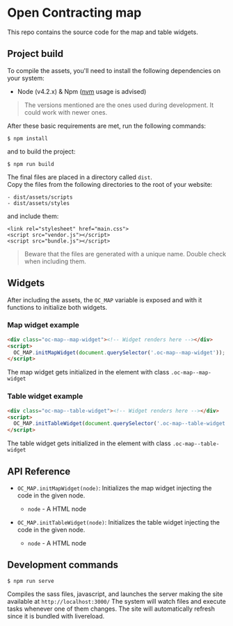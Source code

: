 # Open Contracting map

This repo contains the source code for the map and table widgets.

## Project build
To compile the assets, you'll need to install the following dependencies on your system:

- Node (v4.2.x) & Npm ([nvm](https://github.com/creationix/nvm) usage is advised)

> The versions mentioned are the ones used during development. It could work with newer ones.

After these basic requirements are met, run the following commands: 
```
$ npm install
```
and to build the project:
```
$ npm run build
```

The final files are placed in a directory called `dist`.  
Copy the files from the following directories to the root of your website:
```
- dist/assets/scripts
- dist/assets/styles
```
and include them:
```
<link rel="stylesheet" href="main.css">
<script src="vendor.js"></script>
<script src="bundle.js"></script>
```
> Beware that the files are generated with a unique name. Double check when including them.

## Widgets
After including the assets, the `OC_MAP` variable is exposed and with it functions to initialize both widgets.

### Map widget example
```html
<div class="oc-map--map-widget"><!-- Widget renders here --></div>
<script>
  OC_MAP.initMapWidget(document.querySelector('.oc-map--map-widget'));
</script>
```
The map widget gets initialized in the element with class `.oc-map--map-widget`

### Table widget example
```html
<div class="oc-map--table-widget"><!-- Widget renders here --></div>
<script>
  OC_MAP.initTableWidget(document.querySelector('.oc-map--table-widget'));
</script>
```
The table widget gets initialized in the element with class `.oc-map--table-widget`

## API Reference
- `OC_MAP.initMapWidget(node)`:
  Initializes the map widget injecting the code in the given node.
  - `node` - A HTML node

- `OC_MAP.initTableWidget(node)`:
  Initializes the table widget injecting the code in the given node.
  - `node` - A HTML node

## Development commands

```
$ npm run serve
```
Compiles the sass files, javascript, and launches the server making the site available at `http://localhost:3000/`
The system will watch files and execute tasks whenever one of them changes.
The site will automatically refresh since it is bundled with livereload.

